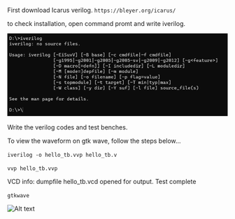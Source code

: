 First download Icarus verilog.
``https://bleyer.org/icarus/``

to check installation, open command promt and write iverilog.

![Alt text](iverilog_install_test.png)

Write the verilog codes and test benches.

To view the waveform on gtk wave, follow the steps below...

```iverilog -o hello_tb.vvp hello_tb.v```

```vvp hello_tb.vvp```

VCD info: dumpfile hello_tb.vcd opened for output.
Test complete

```gtkwave```
 
![Alt text](testGK.png)